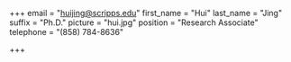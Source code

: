 +++
email = "huijing@scripps.edu"
first_name = "Hui"
last_name = "Jing"
suffix = "Ph.D."
picture = "hui.jpg"
position = "Research Associate"
telephone = "(858) 784-8636"

+++

